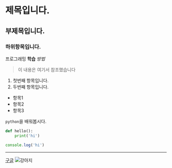 # 제목입니다.
## 부제목입니다.
### 하위항목입니다.

프로그래밍 **학습** *방법*

> 이 내용은 여기서 참조했습니다

1. 첫번째 항목입니다.
2. 두번째 항목입니다.

- 항목1
- 항목2
- 항목3

`python`을 배워봅시다.


```python
def hello():
    print('hi')
```

```javascript
console.log('hi')
```

---

[구글](https://google.com)
![강아지](https://image.utoimage.com/preview/cp872722/2022/12/202212008462_500.jpg)